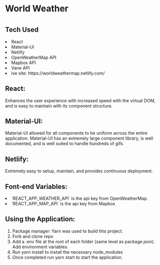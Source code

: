 <h1>World Weather<h1>

<h2>Tech Used</h2>

<li>React</li>
<li>Material-UI</li>
<li>Netlify</li>
<li>OpenWeatherMap API</li>
<li>Mapbox API</li>
<li>Vane API</li>
<li>ive site: https://worldweathermap.netlify.com/</li>

<h2>React:</h2>
Enhances the user experience with increased speed with the virtual DOM, and is easy to maintain with its component structure.

<h2>Material-UI:</h2>
Material-UI allowed for all components to be uniform across the entire application. Material-UI has an extremely large component library, is well documented, and is well suited to handle hundreds of gifs.

<h2>Netlify:</h2>
Extremely easy to setup, maintain, and provides continuous deployment.

<h2>Font-end Variables:</h2>

<li>`REACT_APP_WEATHER_API` is the api key from OpenWeatherMap.</li>
<li>`REACT_APP_MAP_API` is the api key from Mapbox</li>

<h2>Using the Application:</h2>

<ol>
<li>Package manager: Yarn was used to build this project. </li>
<li>Fork and clone repo</li>
<li>Add a .env file at the root of each folder (same level as package.json). Add environment variables.</li>
<li>Run yarn install to install the necessary node_modules</li>
<li>Once completed run yarn start to start the application. </li>
  </ol>
